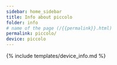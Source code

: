 ```yaml
---
sidebar: home_sidebar
title: Info about piccolo
folder: info
# name of the page (/{{permalink}}.html)
permalink: piccolo/
device: piccolo
---
```

{% include templates/device_info.md %}
